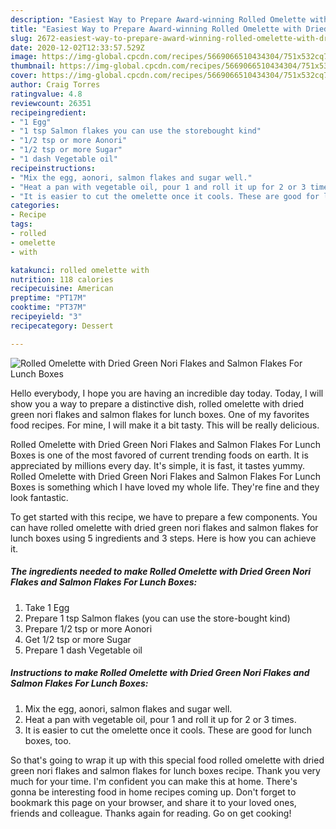 ```yaml
---
description: "Easiest Way to Prepare Award-winning Rolled Omelette with Dried Green Nori Flakes and Salmon Flakes For Lunch Boxes"
title: "Easiest Way to Prepare Award-winning Rolled Omelette with Dried Green Nori Flakes and Salmon Flakes For Lunch Boxes"
slug: 2672-easiest-way-to-prepare-award-winning-rolled-omelette-with-dried-green-nori-flakes-and-salmon-flakes-for-lunch-boxes
date: 2020-12-02T12:33:57.529Z
image: https://img-global.cpcdn.com/recipes/5669066510434304/751x532cq70/rolled-omelette-with-dried-green-nori-flakes-and-salmon-flakes-for-lunch-boxes-recipe-main-photo.jpg
thumbnail: https://img-global.cpcdn.com/recipes/5669066510434304/751x532cq70/rolled-omelette-with-dried-green-nori-flakes-and-salmon-flakes-for-lunch-boxes-recipe-main-photo.jpg
cover: https://img-global.cpcdn.com/recipes/5669066510434304/751x532cq70/rolled-omelette-with-dried-green-nori-flakes-and-salmon-flakes-for-lunch-boxes-recipe-main-photo.jpg
author: Craig Torres
ratingvalue: 4.8
reviewcount: 26351
recipeingredient:
- "1 Egg"
- "1 tsp Salmon flakes you can use the storebought kind"
- "1/2 tsp or more Aonori"
- "1/2 tsp or more Sugar"
- "1 dash Vegetable oil"
recipeinstructions:
- "Mix the egg, aonori, salmon flakes and sugar well."
- "Heat a pan with vegetable oil, pour 1 and roll it up for 2 or 3 times."
- "It is easier to cut the omelette once it cools. These are good for lunch boxes, too."
categories:
- Recipe
tags:
- rolled
- omelette
- with

katakunci: rolled omelette with 
nutrition: 118 calories
recipecuisine: American
preptime: "PT17M"
cooktime: "PT37M"
recipeyield: "3"
recipecategory: Dessert

---
```



![Rolled Omelette with Dried Green Nori Flakes and Salmon Flakes For Lunch Boxes](https://img-global.cpcdn.com/recipes/5669066510434304/751x532cq70/rolled-omelette-with-dried-green-nori-flakes-and-salmon-flakes-for-lunch-boxes-recipe-main-photo.jpg)

Hello everybody, I hope you are having an incredible day today. Today, I will show you a way to prepare a distinctive dish, rolled omelette with dried green nori flakes and salmon flakes for lunch boxes. One of my favorites food recipes. For mine, I will make it a bit tasty. This will be really delicious.



Rolled Omelette with Dried Green Nori Flakes and Salmon Flakes For Lunch Boxes is one of the most favored of current trending foods on earth. It is appreciated by millions every day. It's simple, it is fast, it tastes yummy. Rolled Omelette with Dried Green Nori Flakes and Salmon Flakes For Lunch Boxes is something which I have loved my whole life. They're fine and they look fantastic.


To get started with this recipe, we have to prepare a few components. You can have rolled omelette with dried green nori flakes and salmon flakes for lunch boxes using 5 ingredients and 3 steps. Here is how you can achieve it.

<!--inarticleads1-->

##### The ingredients needed to make Rolled Omelette with Dried Green Nori Flakes and Salmon Flakes For Lunch Boxes:

1. Take 1 Egg
1. Prepare 1 tsp Salmon flakes (you can use the store-bought kind)
1. Prepare 1/2 tsp or more Aonori
1. Get 1/2 tsp or more Sugar
1. Prepare 1 dash Vegetable oil




<!--inarticleads2-->

##### Instructions to make Rolled Omelette with Dried Green Nori Flakes and Salmon Flakes For Lunch Boxes:

1. Mix the egg, aonori, salmon flakes and sugar well.
1. Heat a pan with vegetable oil, pour 1 and roll it up for 2 or 3 times.
1. It is easier to cut the omelette once it cools. These are good for lunch boxes, too.




So that's going to wrap it up with this special food rolled omelette with dried green nori flakes and salmon flakes for lunch boxes recipe. Thank you very much for your time. I'm confident you can make this at home. There's gonna be interesting food in home recipes coming up. Don't forget to bookmark this page on your browser, and share it to your loved ones, friends and colleague. Thanks again for reading. Go on get cooking!
